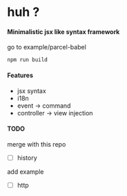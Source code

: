 huh ?
====

#### Minimalistic jsx like syntax framework
go to example/parcel-babel    
```
npm run build
``` 

#### Features
* jsx syntax
* i18n
* event -> command
* controller -> view injection 

#### TODO 
merge with this repo  
* [ ] history

add example  
* [ ] http 
